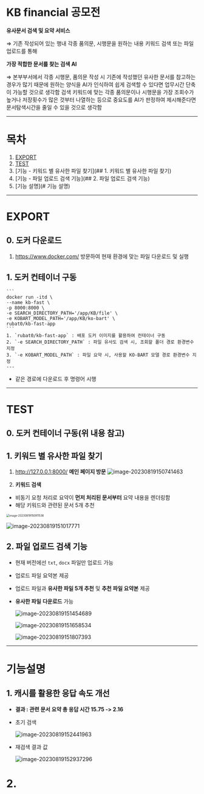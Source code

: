 # KB financial 공모전
**유사문서 검색 및 요약 서비스**

⇒ 기존 작성되어 있는 행내 각종 품의문, 시행문을 원하는 내용 키워드 검색 또는 파일 업로드를 통해

**가장 적합한 문서를 찾는 검색 AI**

⇒ 본부부서에서 각종 시행문, 품의문 작성 시 기존에 작성했던 유사한 문서를 참고하는 경우가 많기 때문에 원하는 양식을 AI가 인식하여 쉽게 검색할 수 있다면 업무시간 단축이 가능할 것으로 생각함 검색 키워드에 맞는 각종 품의문이나 시행문을 가장 조회수가 높거나 저장횟수가 많은 것부터 나열하는 등으로 중요도를 AI가 판정하여 제시해준다면 문서탐색시간을 줄일 수 있을 것으로 생각함

---

# 목차

1. [EXPORT](#EXPORT)
2. [TEST](#TEST)
3. [기능 - 키워드 별 유사한 파일 찾기](## 1. 키워드 별 유사한 파일 찾기)
4. [기능 - 파일 업로드 검색 기능](## 2. 파일 업로드 검색 기능)
5. [기능 설명](# 기능 설명)

---

# EXPORT

## 0. 도커 다운로드

1. https://www.docker.com/ 방문하여 현재 환경에 맞는 파일 다운로드 및 실행

## 1. 도커 컨테이너 구동

````
```
docker run -itd \
--name kb-fast \
-p 8000:8000 \
-e SEARCH_DIRECTORY_PATH='/app/KB/file' \
-e KOBART_MODEL_PATH='/app/KB/ko-bart' \
rubat0/kb-fast-app
```
1. `rubat0/kb-fast-app` : 배포 도커 이미지를 활용하여 컨테이너 구동
2. `-e SEARCH_DIRECTORY_PATH` : 파일 유사도 검색 시, 조회할 폴더 경로 환경변수 지정
3. `-e KOBART_MODEL_PATH` : 파일 요약 시, 사용할 KO-BART 모델 경로 환경변수 지정
---
````

- 같은 경로에 다운로드 후 명령어 시행

---

# TEST

## 0. 도커 컨테이너 구동(위 내용 참고)

## 1. 키워드 별 유사한 파일 찾기

1. http://127.0.0.1:8000/ **메인 페이지 방문**	![image-20230819150741463](./assets/image-20230819150741463.png)

2. **키워드 검색**

- 비동기 요청 처리로 요약이 **먼저 처리된 문서부터** 요약 내용을 렌더링함
- 해당 키워드와 관련된 문서 5개 추천

<img src="./assets/image-20230819150911536.png" alt="image-20230819150911536" style="zoom:50%;" />

![image-20230819151017771](./assets/image-20230819151017771.png)

## 2. 파일 업로드 검색 기능

- 현재 버전에선 `txt`, `docx`  파일만 업로드 가능

- 업로드 파일 요약본 제공

- 업로드 파일과 **유사한 파일 5개 추천** 및 **추천 파일 요약본** 제공

- **유사한 파일** **다운로드** 가능

  ![image-20230819151454689](./assets/image-20230819151454689.png)

  ![image-20230819151658534](./assets/image-20230819151658534.png)

  ![image-20230819151807393](./assets/image-20230819151807393.png)

---

# 기능설명

## 1. 캐시를 활용한 응답 속도 개선

- **결과 : 관련 문서 요약 총 응답 시간 15.75 -> 2.16**

- 초기 검색

  ![image-20230819152441963](./assets/image-20230819152441963.png)

- 재검색 결과 값

  ![image-20230819152937296](./assets/image-20230819152937296.png)

# 2.


